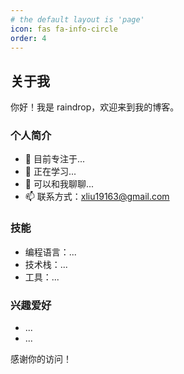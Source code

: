 ```yaml
---
# the default layout is 'page'
icon: fas fa-info-circle
order: 4
---
```


## 关于我

你好！我是 raindrop，欢迎来到我的博客。

### 个人简介
- 🔭 目前专注于...
- 🌱 正在学习...
- 💬 可以和我聊聊...
- 📫 联系方式：xliu19163@gmail.com

### 技能
- 编程语言：...
- 技术栈：...
- 工具：...

### 兴趣爱好
- ...
- ...

感谢你的访问！
